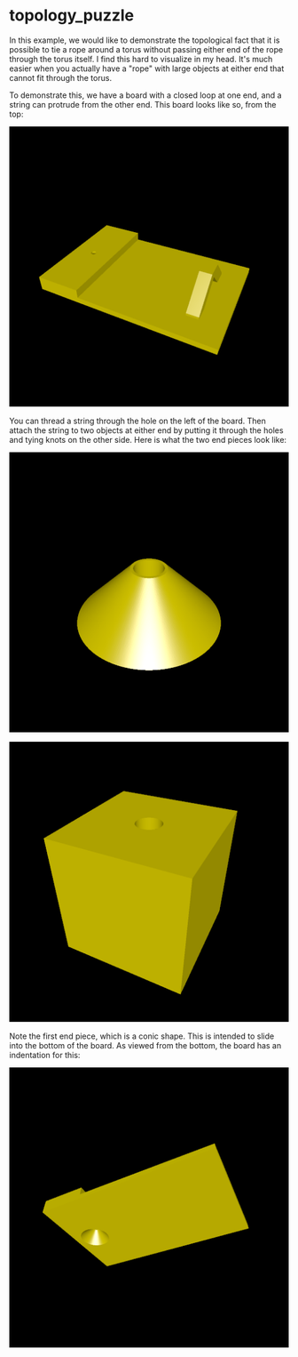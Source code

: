 # topology_puzzle

In this example, we would like to demonstrate the topological fact that it is possible to tie a rope around a torus without passing either end of the rope through the torus itself. I find this hard to visualize in my head. It's much easier when you actually have a "rope" with large objects at either end that cannot fit through the torus.

To demonstrate this, we have a board with a closed loop at one end, and a string can protrude from the other end. This board looks like so, from the top:

![The string board](renderings/board.png)

You can thread a string through the hole on the left of the board. Then attach the string to two objects at either end by putting it through the holes and tying knots on the other side. Here is what the two end pieces look like:

![One end of the string](renderings/bottom_holder.png)

![The other end of the string](renderings/other_holder.png)

Note the first end piece, which is a conic shape. This is intended to slide into the bottom of the board. As viewed from the bottom, the board has an indentation for this:

![The board from the bottom](renderings/board_bottom.png)

